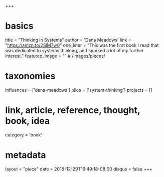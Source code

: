 +++
# basics
title     		 = "Thinking in Systems"
author    		 = 'Dana Meadows'
link      		 = "https://amzn.to/2SlM7w0"
one_liner 		 = "This was the first book I read that was dedicated to systems thinking, and sparked a lot of my further interest."
featured_image = "" # /images/pieces/

# taxonomies
influences		 = ['dana-meadows']
piles     		 = ['system-thinking']
projects			 = []

# link, article, reference, thought, book, idea
category  		 = 'book' 

# metadata
layout	    	 = "piece"
date      		 = 2018-12-29T16:49:18-08:00
disqus    		 = false
+++

